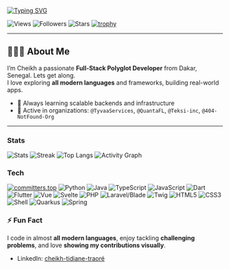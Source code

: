 
[![Typing SVG](https://readme-typing-svg.herokuapp.com?size=24&color=FF5733&width=800&lines=Hi,+I'm+Cheikh+Ahmed+✨;Full-Stack+Polyglot+Developer;3.6k%2B+Contributions+in+2025;Building+Across+Python,+Java,+TS,+Dart,+Vue,+PHP;Open+Source+%7C+Cloud+%7C+AI%2FML)](https://git.io/typing-svg)

![Views](https://komarev.com/ghpvc/?username=traorecheikh&label=Profile+Views)
![Followers](https://img.shields.io/github/followers/traorecheikh?label=Followers)
![Stars](https://img.shields.io/github/stars/traorecheikh?affiliations=OWNER%2CCOLLABORATOR&label=Repo+Stars)
[![trophy](https://github-profile-trophy.vercel.app/?username=traorecheikh&theme=radical&column=4)](https://github.com/ryo-ma/github-profile-trophy)

---

## 🧑🏾‍💻 About Me

I’m Cheikh a passionate **Full-Stack Polyglot Developer** from Dakar, Senegal. Lets get along.  
I love exploring **all modern languages** and frameworks, building real-world apps.  

- 🌱 Always learning scalable backends and infrastructure  
- 💼 Active in organizations: `@TyvaaServices`, `@QuantaFL`, `@Teksi-inc`, `@404-NotFound-Org`  

---
### Stats
![Stats](https://github-readme-stats.vercel.app/api?username=traorecheikh&show_icons=true&rank_icon=github&count_private=true&theme=radical)
![Streak](https://streak-stats.demolab.com?user=traorecheikh&theme=radical)
![Top Langs](https://github-readme-stats.vercel.app/api/top-langs/?username=traorecheikh&layout=compact&langs_count=10&theme=radical)
![Activity Graph](https://github-readme-activity-graph.vercel.app/graph?username=traorecheikh&theme=rogue&radius=8&hide_border=true)

### Tech
[![committers.top](https://user-badge.committers.top/senegal_public/traorecheikh.svg)](https://user-badge.committers.top/senegal_public/traorecheikh)
![Python](https://img.shields.io/badge/Python-000?logo=python)
![Java](https://img.shields.io/badge/Java-000?logo=openjdk)
![TypeScript](https://img.shields.io/badge/TypeScript-000?logo=typescript)
![JavaScript](https://img.shields.io/badge/JavaScript-000?logo=javascript)
![Dart](https://img.shields.io/badge/Dart-000?logo=dart)
![Flutter](https://img.shields.io/badge/Flutter-000?logo=flutter)
![Vue](https://img.shields.io/badge/Vue-000?logo=vue.js)
![Svelte](https://img.shields.io/badge/Svelte-000?logo=svelte)
![PHP](https://img.shields.io/badge/PHP-000?logo=php)
![Laravel/Blade](https://img.shields.io/badge/Blade-000?logo=laravel)
![Twig](https://img.shields.io/badge/Twig-000?logo=twig)
![HTML5](https://img.shields.io/badge/HTML5-000?logo=html5)
![CSS3](https://img.shields.io/badge/CSS3-000?logo=css3)
![Shell](https://img.shields.io/badge/Shell-000?logo=gnu-bash)
![Quarkus](https://img.shields.io/badge/Quarkus-000?logo=quarkus)
![Spring](https://img.shields.io/badge/Spring-000?logo=spring)


### ⚡ Fun Fact

I code in almost **all modern languages**, enjoy tackling **challenging problems**, and love **showing my contributions visually**.
- LinkedIn: [cheikh-tidiane-traoré](https://www.linkedin.com/in/cheikh-tidiane01)  
